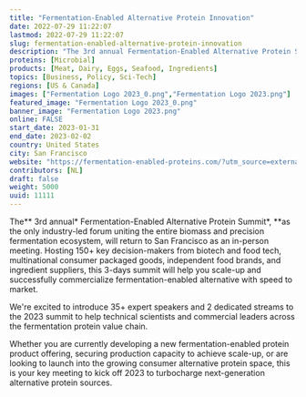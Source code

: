 ```yaml
---
title: "Fermentation-Enabled Alternative Protein Innovation"
date: 2022-07-29 11:22:07
lastmod: 2022-07-29 11:22:07
slug: fermentation-enabled-alternative-protein-innovation
description: "The 3rd annual Fermentation-Enabled Alternative Protein Summit, as the only industry-led forum uniting the entire biomass and precision fermentation ecosystem, will return to San Francisco as an in-person meeting. Hosting 150+ key decision-makers from biotech and food tech, multinational consumer packaged goods, independent food brands, and ingredient suppliers, this 3-days summit will help you scale-up and successfully commercialize fermentation-enabled alternative with speed to market. "
proteins: [Microbial]
products: [Meat, Dairy, Eggs, Seafood, Ingredients]
topics: [Business, Policy, Sci-Tech]
regions: [US & Canada]
images: ["Fermentation Logo 2023_0.png","Fermentation Logo 2023.png"]
featured_image: "Fermentation Logo 2023_0.png"
banner_image: "Fermentation Logo 2023.png"
online: FALSE
start_date: 2023-01-31
end_date: 2023-02-02
country: United States
city: San Francisco
website: "https://fermentation-enabled-proteins.com/?utm_source=external&utm_medium=event-listing&utm_campaign=event-listing&utm_content=media-partner/other-protein-report/unpaid/ev-25979"
contributors: [NL]
draft: false
weight: 5000
uuid: 11111
---
```

The** 3rd annual* Fermentation-Enabled Alternative Protein Summit*, **as
the only industry-led forum uniting the entire biomass and precision
fermentation ecosystem, will return to San Francisco as an in-person
meeting. Hosting 150+ key decision-makers from biotech and food tech,
multinational consumer packaged goods, independent food brands, and
ingredient suppliers, this 3-days summit will help you scale-up and
successfully commercialize fermentation-enabled alternative with speed
to market. 

We're excited to introduce 35+ expert speakers and 2 dedicated streams
to the 2023 summit to help technical scientists and commercial leaders
across the fermentation protein value chain.

Whether you are currently developing a new fermentation-enabled protein
product offering, securing production capacity to achieve scale-up, or
are looking to launch into the growing consumer alternative protein
space, this is your key meeting to kick off 2023 to turbocharge
next-generation alternative protein sources.
